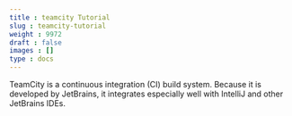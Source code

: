 ```yaml
---
title : teamcity Tutorial
slug : teamcity-tutorial
weight : 9972
draft : false
images : []
type : docs
---
```


TeamCity is a continuous integration (CI) build system. Because it is developed by JetBrains, it integrates especially well with IntelliJ and other JetBrains IDEs.

